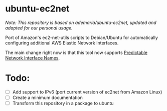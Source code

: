 # ubuntu-ec2net

*Note: This repository is based on ademaria/ubuntu-ec2net, updated and adapted for our personal usage.*

Port of Amazon's ec2-net-utils scripts to Debian/Ubuntu for automatically
configuring additional AWS Elastic Network Interfaces.

The main change right now is that this tool now supports [Predictable Network Interface Names](https://www.freedesktop.org/wiki/Software/systemd/PredictableNetworkInterfaceNames/).

# Todo:

- [ ] Add support to IPv6 (port current version of ec2net from Amazon Linux)
- [ ] Create a minimum documentation
- [ ] Transform this repository in a package to ubuntu